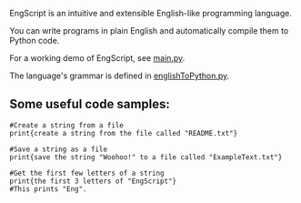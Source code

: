 EngScript is an intuitive and extensible English-like programming language.

You can write programs in plain English and automatically compile them to Python code.

For a working demo of EngScript, see [main.py](main.py).

The language's grammar is defined in [englishToPython.py](EnglishToPython.py).

Some useful code samples:
----
	#Create a string from a file
	print{create a string from the file called "README.txt"}
	
	#Save a string as a file
	print{save the string "Woohoo!" to a file called "ExampleText.txt"}
	
	#Get the first few letters of a string
	print{the first 3 letters of "EngScript"}
	#This prints "Eng".
